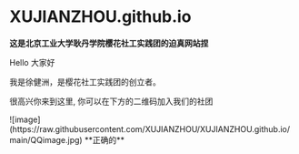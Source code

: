 # XUJIANZHOU.github.io
**这是北京工业大学耿丹学院樱花社工实践团的迫真网站捏**
<p>Hello 大家好</p>
<p>我是徐健洲，是樱花社工实践团的创立者。 </p>
<p>很高兴你来到这里, 你可以在下方的二维码加入我们的社团</p>
![image](https://raw.githubusercontent.com/XUJIANZHOU/XUJIANZHOU.github.io/main/QQimage.jpg)
**正确的**
